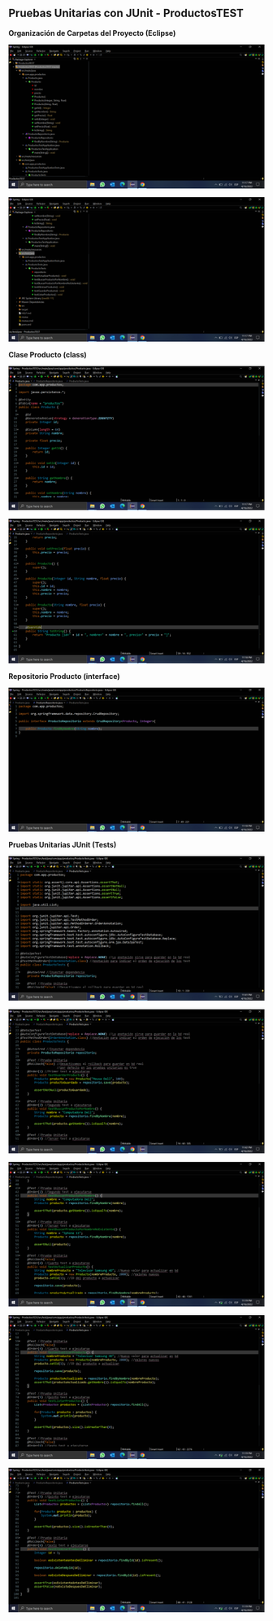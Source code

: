 ## Pruebas Unitarias con JUnit - ProductosTEST

**Organización de Carpetas del Proyecto (Eclipse)**

![](images/carpeta1.png)

![](images/carpeta2.png)

**Clase Producto (class)**

![](images/claseproducto1.png)

![](images/claseproducto2.png)

**Repositorio Producto (interface)**

![](images/repositorioproducto.png)

**Pruebas Unitarias JUnit (Tests)**

![](images/pruebasunitarias.png)

![](images/pruebasunitarias1.png)

![](images/pruebasunitarias2.png)

![](images/pruebasunitarias3.png)

![](images/pruebasunitarias4.png)

